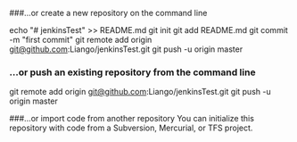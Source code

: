 ###…or create a new repository on the command line

  echo "# jenkinsTest" >> README.md
  git init
  git add README.md
  git commit -m "first commit"
  git remote add origin git@github.com:Liango/jenkinsTest.git
  git push -u origin master
  
### …or push an existing repository from the command line

  git remote add origin git@github.com:Liango/jenkinsTest.git
  git push -u origin master
  
###…or import code from another repository
  You can initialize this repository with code from a Subversion, Mercurial, or TFS project.

